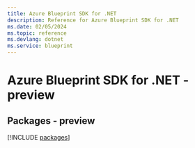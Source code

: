 ```yaml
---
title: Azure Blueprint SDK for .NET
description: Reference for Azure Blueprint SDK for .NET
ms.date: 02/05/2024
ms.topic: reference
ms.devlang: dotnet
ms.service: blueprint
---
```

# Azure Blueprint SDK for .NET - preview
## Packages - preview
[!INCLUDE [packages](blueprint-index.md)]